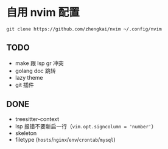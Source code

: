 # 自用 nvim 配置

    git clone https://github.com/zhengkai/nvim ~/.config/nvim

## TODO

* make 跟 lsp gr 冲突
* golang doc 跳转
* lazy theme
* git 插件

## DONE

* treesitter-context
* lsp 报错不要新启一行（`vim.opt.signcolumn = 'number'`）
* skeleton
* filetype (`hosts`/`nginx`/`env`/`crontab`/`mysql`)
